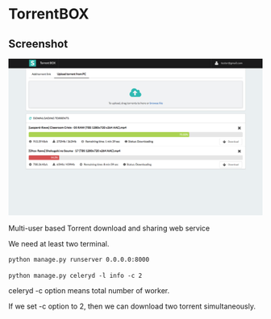 # TorrentBOX

## Screenshot
![demo](./img/TorrentBOX_screenshot.png)

Multi-user based Torrent download and sharing web service

We need at least two terminal.

    python manage.py runserver 0.0.0.0:8000

    python manage.py celeryd -l info -c 2

celeryd -c option means total number of worker.

If we set -c option to 2, then we can download two torrent simultaneously.
